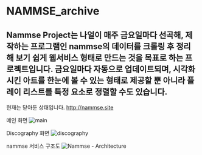 # NAMMSE_archive

## Nammse Project는 나얼이 매주 금요일마다 선곡해, 제작하는 프로그램인 nammse의 데이터를 크롤링 후 정리해 보기 쉽게 웹서비스 형태로 만드는 것을 목표로 하는 프로젝트입니다. 금요일마다 자동으로 업데이트되며, 시각화 시킨 아트를 한눈에 볼 수 있는 형태로 제공할 뿐 아니라 플레이 리스트를 특정 요소로 정렬할 수도 있습니다.

현재는 닫아둔 상태입니다.
http://nammse.site


메인 화면
![main](https://github.com/naulbaragi/nammse_archive/assets/108186606/00373374-9cca-45a3-bab9-f43d28480ec0)


Discography 화면
![discography](https://github.com/naulbaragi/nammse_archive/assets/108186606/e1dcbe5b-4c01-4bbc-9660-90f5e980ba98)

nammse 서비스 구조도
![Nammse - Architecture](https://github.com/naulbaragi/nammse_archive/assets/108186606/f90b16b4-767c-4ce4-a070-a2dd7f31dd4b)


